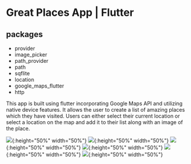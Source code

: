 # Great Places App | Flutter

## packages

-   provider
-   image_picker
-   path_provider
-   path
-   sqflite
-   location
-   google_maps_flutter
-   http

This app is built using flutter incorporating Google Maps API and utilizing native device features.
It allows the user to create a list of amazing places which they have visited.
Users can either select their current location or select a location on the map and add it to their list along with an image of the place.

![](images/screen_1.png){:height="50%" width="50%"}
![](images/screen_2.png){:height="50%" width="50%"}
![](images/screen_3.png){:height="50%" width="50%"}
![](images/screen_4.png){:height="50%" width="50%"}
![](images/screen_5.png){:height="50%" width="50%"}
![](images/screen_6.png){:height="50%" width="50%"}
